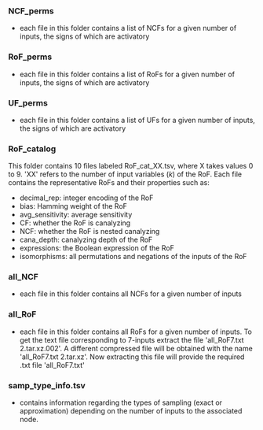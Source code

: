 ### NCF_perms
-  each file in this folder contains a list of NCFs for a given number of inputs, the signs of which are activatory
### RoF_perms
-  each file in this folder contains a list of RoFs for a given number of inputs, the signs of which are activatory
### UF_perms
-  each file in this folder contains a list of UFs for a given number of inputs, the signs of which are activatory
### RoF_catalog
This folder contains 10 files labeled RoF_cat_XX.tsv, where X takes values 0 to 9. 'XX' refers to the number of input variables (*k*) of the RoF. Each file contains the representative RoFs and their properties such as:
- decimal_rep: integer encoding of the RoF
- bias: Hamming weight of the RoF
- avg_sensitivity: average sensitivity
- CF: whether the RoF is canalyzing
- NCF: whether the RoF is nested canalyzing
- cana_depth: canalyzing depth of the RoF
- expressions: the Boolean expression of the RoF
- isomorphisms: all permutations and negations of the inputs of the RoF
### all_NCF
- each file in this folder contains all NCFs for a given number of inputs
### all_RoF
- each file in this folder contains all RoFs for a given number of inputs. To get the text file corresponding to 7-inputs extract the file 'all_RoF7.txt 2.tar.xz.002'. A different compressed file will be obtained with the name 'all_RoF7.txt 2.tar.xz'. Now extracting this file will provide the required .txt file 'all_RoF7.txt'
### samp_type_info.tsv
- contains information regarding the types of sampling (exact or approximation) depending on the number of inputs to the associated node. 
